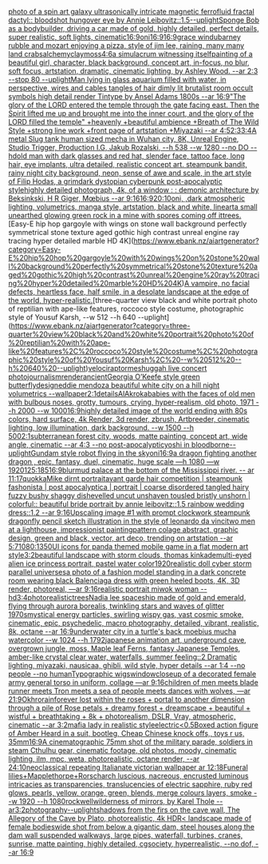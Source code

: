 [photo of a spin art galaxy ultrasonically intricate magnetic ferrofluid fractal dactyl:: bloodshot hungover eye by Annie Leibovitz::1.5](https://www.ebank.nz/aiartgenerator?category=photo%20of%20a%20spin%20art%20galaxy%20ultrasonically%20intricate%20magnetic%20ferrofluid%20fractal%20dactyl%3A%3A%20bloodshot%20hungover%20eye%20by%20Annie%20Leibovitz%3A%3A1.5)[--uplight](https://www.ebank.nz/aiartgenerator?category=--uplight)[Sponge Bob as a bodybuilder, driving a car made of gold, highly detailed, perfect details, super realistic, soft lights, cinematic](https://www.ebank.nz/aiartgenerator?category=Sponge%20Bob%20as%20a%20bodybuilder%2C%20driving%20a%20car%20made%20of%20gold%2C%20highly%20detailed%2C%20perfect%20details%2C%20super%20realistic%2C%20soft%20lights%2C%20cinematic)[16:9](https://www.ebank.nz/aiartgenerator?category=16%3A9)[oni](https://www.ebank.nz/aiartgenerator?category=oni)[16:9](https://www.ebank.nz/aiartgenerator?category=16%3A9)[16:9](https://www.ebank.nz/aiartgenerator?category=16%3A9)[grace windu](https://www.ebank.nz/aiartgenerator?category=grace%20windu)[barney rubble and mozart enjoying a pizza, style of jim lee, raining, many many land crabs](https://www.ebank.nz/aiartgenerator?category=barney%20rubble%20and%20mozart%20enjoying%20a%20pizza%2C%20style%20of%20jim%20lee%2C%20raining%2C%20many%20many%20land%20crabs)[alchemy](https://www.ebank.nz/aiartgenerator?category=alchemy)[clay](https://www.ebank.nz/aiartgenerator?category=clay)[moss](https://www.ebank.nz/aiartgenerator?category=moss)[4:6](https://www.ebank.nz/aiartgenerator?category=4%3A6)[a simulacrum witnessing itself](https://www.ebank.nz/aiartgenerator?category=a%20simulacrum%20witnessing%20itself)[painting of a beautiful girl, character, black background, concept art, in-focus, no blur, soft focus, artstation, dramatic, cinematic lighting, by Ashley Wood. --ar 2:3 --stop 80 --uplight](https://www.ebank.nz/aiartgenerator?category=painting%20of%20a%20beautiful%20girl%2C%20character%2C%20black%20background%2C%20concept%20art%2C%20in-focus%2C%20no%20blur%2C%20soft%20focus%2C%20artstation%2C%20dramatic%2C%20cinematic%20lighting%2C%20by%20Ashley%20Wood.%20--ar%202%3A3%20--stop%2080%20--uplight)[Man lying in glass aquarium  filled with water, in perspective, wires and cables tangles of hair dimly lit brutalist room occult symbols high detail render Tintype by Ansel Adams 1800s --ar 16:9](https://www.ebank.nz/aiartgenerator?category=Man%20lying%20in%20glass%20aquarium%20%20filled%20with%20water%2C%20in%20perspective%2C%20wires%20and%20cables%20tangles%20of%20hair%20dimly%20lit%20brutalist%20room%20occult%20symbols%20high%20detail%20render%20Tintype%20by%20Ansel%20Adams%201800s%20--ar%2016%3A9)["The glory of the LORD entered the temple through the gate facing east. Then the Spirit lifted me up and brought me into the inner court, and the glory of the LORD filled the temple" +heavenly +beautiful ambience +Breath of The Wild Style +strong line work +front page of artstation +Miyazaki --ar 4:5](https://www.ebank.nz/aiartgenerator?category=%22The%20glory%20of%20the%20LORD%20entered%20the%20temple%20through%20the%20gate%20facing%20east.%20Then%20the%20Spirit%20lifted%20me%20up%20and%20brought%20me%20into%20the%20inner%20court%2C%20and%20the%20glory%20of%20the%20LORD%20filled%20the%20temple%22%20%2Bheavenly%20%2Bbeautiful%20ambience%20%2BBreath%20of%20The%20Wild%20Style%20%2Bstrong%20line%20work%20%2Bfront%20page%20of%20artstation%20%2BMiyazaki%20--ar%204%3A5)[2:3](https://www.ebank.nz/aiartgenerator?category=2%3A3)[3:4](https://www.ebank.nz/aiartgenerator?category=3%3A4)[A metal Slug tank human sized mecha in Wuhan city, 8K, Unreal Engine, Studio Trigger, Production I.G, Jakub Rozalski, --h 538 --w 1280 --no DO --hd](https://www.ebank.nz/aiartgenerator?category=A%20metal%20Slug%20tank%20human%20sized%20mecha%20in%20Wuhan%20city%2C%208K%2C%20Unreal%20Engine%2C%20Studio%20Trigger%2C%20Production%20I.G%2C%20Jakub%20Rozalski%2C%20--h%20538%20--w%201280%20--no%20DO%20--hd)[old man with dark glasses and red hat, slender face, tattoo face, long hair, eye implants, ultra detailed, realistic concept art. steampunk bandit, rainy night city background, neon, sense of awe and scale, in the art style of Filip Hodas, a grimdark dystopian cyberpunk post-apocalyptic style](https://www.ebank.nz/aiartgenerator?category=old%20man%20with%20dark%20glasses%20and%20red%20hat%2C%20slender%20face%2C%20tattoo%20face%2C%20long%20hair%2C%20eye%20implants%2C%20ultra%20detailed%2C%20realistic%20concept%20art.%20steampunk%20bandit%2C%20rainy%20night%20city%20background%2C%20neon%2C%20sense%20of%20awe%20and%20scale%2C%20in%20the%20art%20style%20of%20Filip%20Hodas%2C%20a%20grimdark%20dystopian%20cyberpunk%20post-apocalyptic%20style)[highly detailed photograph, 4k, of a window : : demonic architecture by Beksinkski, H R Giger, Mœbius --ar 9:16](https://www.ebank.nz/aiartgenerator?category=highly%20detailed%20photograph%2C%204k%2C%20of%20a%20window%20%3A%20%3A%20demonic%20architecture%20by%20Beksinkski%2C%20H%20R%20Giger%2C%20M%C5%93bius%20--ar%209%3A16)[16:9](https://www.ebank.nz/aiartgenerator?category=16%3A9)[20:10](https://www.ebank.nz/aiartgenerator?category=20%3A10)[oni, ,dark atmospheric lighting, volumetrics, manga style, artstation, black and white, lineart](https://www.ebank.nz/aiartgenerator?category=oni%2C%20%2Cdark%20atmospheric%20lighting%2C%20volumetrics%2C%20manga%20style%2C%20artstation%2C%20black%20and%20white%2C%20lineart)[a small unearthed glowing green rock in a mine with spores coming off it](https://www.ebank.nz/aiartgenerator?category=a%20small%20unearthed%20glowing%20green%20rock%20in%20a%20mine%20with%20spores%20coming%20off%20it)[trees.](https://www.ebank.nz/aiartgenerator?category=trees.)[Easy-E hip hop gargoyle with wings on stone wall background perfectly symmetrical stone texture aged gothic high contrast unreal engine ray tracing hyper detailed marble HD 4K](https://www.ebank.nz/aiartgenerator?category=Easy-E%20hip%20hop%20gargoyle%20with%20wings%20on%20stone%20wall%20background%20perfectly%20symmetrical%20stone%20texture%20aged%20gothic%20high%20contrast%20unreal%20engine%20ray%20tracing%20hyper%20detailed%20marble%20HD%204K)[A vampire, no facial defects, heartless face, half smile, in a desolate landscape at the edge of the world, hyper-realistic.](https://www.ebank.nz/aiartgenerator?category=A%20vampire%2C%20no%20facial%20defects%2C%20heartless%20face%2C%20half%20smile%2C%20in%20a%20desolate%20landscape%20at%20the%20edge%20of%20the%20world%2C%20hyper-realistic.)[three-quarter view black and white portrait photo of reptilian with ape-like features, roccoco style costume, photographic style of Yousuf Karsh, --w 512 --h 640 --uplight](https://www.ebank.nz/aiartgenerator?category=three-quarter%20view%20black%20and%20white%20portrait%20photo%20of%20reptilian%20with%20ape-like%20features%2C%20roccoco%20style%20costume%2C%20photographic%20style%20of%20Yousuf%20Karsh%2C%20--w%20512%20--h%20640%20--uplight)[velociraptor](https://www.ebank.nz/aiartgenerator?category=velociraptor)[meshuggah live concert photojournalism](https://www.ebank.nz/aiartgenerator?category=meshuggah%20live%20concert%20photojournalism)[render](https://www.ebank.nz/aiartgenerator?category=render)[ancient](https://www.ebank.nz/aiartgenerator?category=ancient)[Georgia O’Keefe style green butterfly](https://www.ebank.nz/aiartgenerator?category=Georgia%20O%E2%80%99Keefe%20style%20green%20butterfly)[design](https://www.ebank.nz/aiartgenerator?category=design)[eddie mendoza beautiful white city on a hill night volumetrics --wallpaper](https://www.ebank.nz/aiartgenerator?category=eddie%20mendoza%20beautiful%20white%20city%20on%20a%20hill%20night%20volumetrics%20--wallpaper)[2:1](https://www.ebank.nz/aiartgenerator?category=2%3A1)[details](https://www.ebank.nz/aiartgenerator?category=details)[AlAkroka](https://www.ebank.nz/aiartgenerator?category=AlAkroka)[babies with the faces of old men with bulbous noses, grotty, tumours, crying, hyper-realism, old photo, 1971 --h 2000 --w 1000](https://www.ebank.nz/aiartgenerator?category=babies%20with%20the%20faces%20of%20old%20men%20with%20bulbous%20noses%2C%20grotty%2C%20tumours%2C%20crying%2C%20hyper-realism%2C%20old%20photo%2C%201971%20--h%202000%20--w%201000)[16:9](https://www.ebank.nz/aiartgenerator?category=16%3A9)[highly detailed image of the world ending with 80s colors, hard surface, 4k Render, 3d render, zbrush, Artbreeder, cinematic lighting, low illumination, dark background. --w 1500 --h 500](https://www.ebank.nz/aiartgenerator?category=highly%20detailed%20image%20of%20the%20world%20ending%20with%2080s%20colors%2C%20hard%20surface%2C%204k%20Render%2C%203d%20render%2C%20zbrush%2C%20Artbreeder%2C%20cinematic%20lighting%2C%20low%20illumination%2C%20dark%20background.%20--w%201500%20--h%20500)[2:1](https://www.ebank.nz/aiartgenerator?category=2%3A1)[subterranean forest city, woods, matte painting, concept art, wide angle, cinematic  --ar 4:3 --no post-apocalyptic](https://www.ebank.nz/aiartgenerator?category=subterranean%20forest%20city%2C%20woods%2C%20matte%20painting%2C%20concept%20art%2C%20wide%20angle%2C%20cinematic%20%20--ar%204%3A3%20--no%20post-apocalyptic)[yoshi in bloodborne](https://www.ebank.nz/aiartgenerator?category=yoshi%20in%20bloodborne)[--uplight](https://www.ebank.nz/aiartgenerator?category=--uplight)[Gundam style robot flying in the sky](https://www.ebank.nz/aiartgenerator?category=Gundam%20style%20robot%20flying%20in%20the%20sky)[oni](https://www.ebank.nz/aiartgenerator?category=oni)[16:9](https://www.ebank.nz/aiartgenerator?category=16%3A9)[a dragon fighting another dragon , epic, fantasy, duel, cinematic, huge scale —h 1080 —w 1920](https://www.ebank.nz/aiartgenerator?category=a%20dragon%20fighting%20another%20dragon%20%2C%20epic%2C%20fantasy%2C%20duel%2C%20cinematic%2C%20huge%20scale%20%E2%80%94h%201080%20%E2%80%94w%201920)[125:185](https://www.ebank.nz/aiartgenerator?category=125%3A185)[16:9](https://www.ebank.nz/aiartgenerator?category=16%3A9)[blur](https://www.ebank.nz/aiartgenerator?category=blur)[mud palace at the bottom of the Mississippi river. -- ar 11:17](https://www.ebank.nz/aiartgenerator?category=mud%20palace%20at%20the%20bottom%20of%20the%20Mississippi%20river.%20--%20ar%2011%3A17)[quokka](https://www.ebank.nz/aiartgenerator?category=quokka)[Mike dirnt portrait](https://www.ebank.nz/aiartgenerator?category=Mike%20dirnt%20portrait)[avant garde hair competition | steampunk fashonista | post apocalyptica | portrait | coarse disordered tangled hairy fuzzy bushy shaggy dishevelled uncut unshaven tousled bristly unshorn | colorful:: beautiful bride portrait by annie leibovitz::1.5 rainbow wedding dress::1.2 --ar 9:16](https://www.ebank.nz/aiartgenerator?category=avant%20garde%20hair%20competition%20%7C%20steampunk%20fashonista%20%7C%20post%20apocalyptica%20%7C%20portrait%20%7C%20coarse%20disordered%20tangled%20hairy%20fuzzy%20bushy%20shaggy%20dishevelled%20uncut%20unshaven%20tousled%20bristly%20unshorn%20%7C%20colorful%3A%3A%20beautiful%20bride%20portrait%20by%20annie%20leibovitz%3A%3A1.5%20rainbow%20wedding%20dress%3A%3A1.2%20--ar%209%3A16)[Upscaling image #1 with prompt ](https://www.ebank.nz/aiartgenerator?category=Upscaling%20image%20%231%20with%20prompt%20)[clockwork steampunk dragonfly pencil sketch illustration in the style of leonardo da vinci](https://www.ebank.nz/aiartgenerator?category=clockwork%20steampunk%20dragonfly%20pencil%20sketch%20illustration%20in%20the%20style%20of%20leonardo%20da%20vinci)[two men at a lighthouse, impressionist painting](https://www.ebank.nz/aiartgenerator?category=two%20men%20at%20a%20lighthouse%2C%20impressionist%20painting)[pattern colage abstract, graphic design, green and black, vector, art deco, trending on artstation --ar 5:7](https://www.ebank.nz/aiartgenerator?category=pattern%20colage%20abstract%2C%20graphic%20design%2C%20green%20and%20black%2C%20vector%2C%20art%20deco%2C%20trending%20on%20artstation%20--ar%205%3A7)[1080:1350](https://www.ebank.nz/aiartgenerator?category=1080%3A1350)[UI icons for panda themed mobile game in a flat modern art style](https://www.ebank.nz/aiartgenerator?category=UI%20icons%20for%20panda%20themed%20mobile%20game%20in%20a%20flat%20modern%20art%20style)[3:2](https://www.ebank.nz/aiartgenerator?category=3%3A2)[beautiful landscape with storm clouds, thomas kinkade](https://www.ebank.nz/aiartgenerator?category=beautiful%20landscape%20with%20storm%20clouds%2C%20thomas%20kinkade)[multi-eyed alien ice princess portrait, pastel water color](https://www.ebank.nz/aiartgenerator?category=multi-eyed%20alien%20ice%20princess%20portrait%2C%20pastel%20water%20color)[1920](https://www.ebank.nz/aiartgenerator?category=1920)[realistic doll cyber storm parallel universes](https://www.ebank.nz/aiartgenerator?category=realistic%20doll%20cyber%20storm%20parallel%20universes)[a photo of a fashion model standing in a dark concrete room wearing black Balenciaga dress with green heeled boots, 4K, 3D render, photoreal, —ar 9:16](https://www.ebank.nz/aiartgenerator?category=a%20photo%20of%20a%20fashion%20model%20standing%20in%20a%20dark%20concrete%20room%20wearing%20black%20Balenciaga%20dress%20with%20green%20heeled%20boots%2C%204K%2C%203D%20render%2C%20photoreal%2C%20%E2%80%94ar%209%3A16)[realistic portrait miwok woman --hd](https://www.ebank.nz/aiartgenerator?category=realistic%20portrait%20miwok%20woman%20--hd)[3:4](https://www.ebank.nz/aiartgenerator?category=3%3A4)[photorealistic](https://www.ebank.nz/aiartgenerator?category=photorealistic)[trees](https://www.ebank.nz/aiartgenerator?category=trees)[Nadia lee spaceship made of gold and emerald, flying through aurora borealis, twinkling stars and waves of glitter 1970s](https://www.ebank.nz/aiartgenerator?category=Nadia%20lee%20spaceship%20made%20of%20gold%20and%20emerald%2C%20flying%20through%20aurora%20borealis%2C%20twinkling%20stars%20and%20waves%20of%20glitter%201970s)[mystical energy particles, swirling wispy gas, vast cosmic smoke, cinematic, epic, psychedelic, macro photography, detailed, vibrant, realistic, 8k, octane --ar 16:9](https://www.ebank.nz/aiartgenerator?category=mystical%20energy%20particles%2C%20swirling%20wispy%20gas%2C%20vast%20cosmic%20smoke%2C%20cinematic%2C%20epic%2C%20psychedelic%2C%20macro%20photography%2C%20detailed%2C%20vibrant%2C%20realistic%2C%208k%2C%20octane%20--ar%2016%3A9)[underwater city in a turtle's back  moebius mucha watercolor --w 1024 --h 1792](https://www.ebank.nz/aiartgenerator?category=underwater%20city%20in%20a%20turtle%27s%20back%20%20moebius%20mucha%20watercolor%20--w%201024%20--h%201792)[japanese animation art, underground cave, overgrown jungle, moss, Maple leaf Ferns, fantasy Japanese Temples, amber-like crystal clear water, waterfalls, summer feeling::2 Dramatic lighting, miyazaki, nausicaa, ghibli, wild style, hyper details --ar 1:4 --no people --no human](https://www.ebank.nz/aiartgenerator?category=japanese%20animation%20art%2C%20underground%20cave%2C%20overgrown%20jungle%2C%20moss%2C%20Maple%20leaf%20Ferns%2C%20fantasy%20Japanese%20Temples%2C%20amber-like%20crystal%20clear%20water%2C%20waterfalls%2C%20summer%20feeling%3A%3A2%20Dramatic%20lighting%2C%20miyazaki%2C%20nausicaa%2C%20ghibli%2C%20wild%20style%2C%20hyper%20details%20--ar%201%3A4%20--no%20people%20--no%20human)[Typographic wigs](https://www.ebank.nz/aiartgenerator?category=Typographic%20wigs)[window](https://www.ebank.nz/aiartgenerator?category=window)[closeup of a decorated female army general torso in uniform, collage —ar 9:16](https://www.ebank.nz/aiartgenerator?category=closeup%20of%20a%20decorated%20female%20army%20general%20torso%20in%20uniform%2C%20collage%20%E2%80%94ar%209%3A16)[children of men meets blade runner meets Tron meets a sea of people meets dances with wolves, —ar 21:9](https://www.ebank.nz/aiartgenerator?category=children%20of%20men%20meets%20blade%20runner%20meets%20Tron%20meets%20a%20sea%20of%20people%20meets%20dances%20with%20wolves%2C%20%E2%80%94ar%2021%3A9)[Okhro](https://www.ebank.nz/aiartgenerator?category=Okhro)[rain](https://www.ebank.nz/aiartgenerator?category=rain)[forever lost within the roses + portal to another dimension through a pile of Rose petals + dreamy forest + dreamscape + beautiful + wistful + breathtaking + 8k + photorealism, DSLR, Vray, atmospheric, cinematic --ar 3:2](https://www.ebank.nz/aiartgenerator?category=forever%20lost%20within%20the%20roses%20%2B%20portal%20to%20another%20dimension%20through%20a%20pile%20of%20Rose%20petals%20%2B%20dreamy%20forest%20%2B%20dreamscape%20%2B%20beautiful%20%2B%20wistful%20%2B%20breathtaking%20%2B%208k%20%2B%20photorealism%2C%20DSLR%2C%20Vray%2C%20atmospheric%2C%20cinematic%20--ar%203%3A2)[mafia lady in realistic style](https://www.ebank.nz/aiartgenerator?category=mafia%20lady%20in%20realistic%20style)[electric](https://www.ebank.nz/aiartgenerator?category=electric)[<0.5](https://www.ebank.nz/aiartgenerator?category=%3C0.5)[Boxed action figure of Amber Heard in a suit, bootleg, Cheap Chinese knock offs,, toys r us, 35mm](https://www.ebank.nz/aiartgenerator?category=Boxed%20action%20figure%20of%20Amber%20Heard%20in%20a%20suit%2C%20bootleg%2C%20Cheap%20Chinese%20knock%20offs%2C%2C%20toys%20r%20us%2C%2035mm)[16:9](https://www.ebank.nz/aiartgenerator?category=16%3A9)[A cinematographic 75mm shot of the military parade, soldiers in steam Cthulhu gear, cinematic footage, old photos, moody, cinematic lighting, ilm, mpc, weta, photorealistic, octane render, --ar 24:10](https://www.ebank.nz/aiartgenerator?category=A%20cinematographic%2075mm%20shot%20of%20the%20military%20parade%2C%20soldiers%20in%20steam%20Cthulhu%20gear%2C%20cinematic%20footage%2C%20old%20photos%2C%20moody%2C%20cinematic%20lighting%2C%20ilm%2C%20mpc%2C%20weta%2C%20photorealistic%2C%20octane%20render%2C%20--ar%2024%3A10)[neoclassical repeating  Italianate victorian wallpaper ar 12:18](https://www.ebank.nz/aiartgenerator?category=neoclassical%20repeating%20%20Italianate%20victorian%20wallpaper%20ar%2012%3A18)[Funeral lilies+Mapplethorpe+Rorscharch luscious, nacreous, encrusted luminous intricacies as transparencies, translucencies of electric sapphire, ruby red glows, pearls, yellow, orange, green, blends, merge colours layers, smoke --w 1920 --h 1080](https://www.ebank.nz/aiartgenerator?category=Funeral%20lilies%2BMapplethorpe%2BRorscharch%20luscious%2C%20nacreous%2C%20encrusted%20luminous%20intricacies%20as%20transparencies%2C%20translucencies%20of%20electric%20sapphire%2C%20ruby%20red%20glows%2C%20pearls%2C%20yellow%2C%20orange%2C%20green%2C%20blends%2C%20merge%20colours%20layers%2C%20smoke%20--w%201920%20--h%201080)[rockwell](https://www.ebank.nz/aiartgenerator?category=rockwell)[wilderness of mirrors, by Karel Thole -- ar3:2](https://www.ebank.nz/aiartgenerator?category=wilderness%20of%20mirrors%2C%20by%20Karel%20Thole%20--%20ar3%3A2)[photography](https://www.ebank.nz/aiartgenerator?category=photography)[--uplight](https://www.ebank.nz/aiartgenerator?category=--uplight)[shadows from the firs on the cave wall, The Allegory of the Cave by Plato, photorealistic, 4k HDR](https://www.ebank.nz/aiartgenerator?category=shadows%20from%20the%20firs%20on%20the%20cave%20wall%2C%20The%20Allegory%20of%20the%20Cave%20by%20Plato%2C%20photorealistic%2C%204k%20HDR)[< landscape made of female bodies](https://www.ebank.nz/aiartgenerator?category=%3C%20landscape%20made%20of%20female%20bodies)[wide shot from below a gigantic dam, steel houses along the dam wall suspended walkways, large pipes, waterfall, turbines, cranes, sunrise, matte painting, highly detailed, cgsociety, hyperrealistic, --no dof, --ar 16:9](https://www.ebank.nz/aiartgenerator?category=wide%20shot%20from%20below%20a%20gigantic%20dam%2C%20steel%20houses%20along%20the%20dam%20wall%20suspended%20walkways%2C%20large%20pipes%2C%20waterfall%2C%20turbines%2C%20cranes%2C%20sunrise%2C%20matte%20painting%2C%20highly%20detailed%2C%20cgsociety%2C%20hyperrealistic%2C%20--no%20dof%2C%20--ar%2016%3A9)